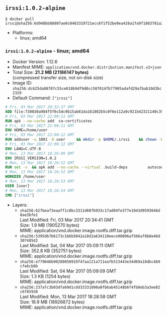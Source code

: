 ## `irssi:1.0.2-alpine`

```console
$ docker pull irssi@sha256:6d948bb88807ae0c0463319721ecc6f1f52be9ea428a1fa9f1883781a26d384d
```

-	Platforms:
	-	linux; amd64

### `irssi:1.0.2-alpine` - linux; amd64

-	Docker Version: 1.12.6
-	Manifest MIME: `application/vnd.docker.distribution.manifest.v2+json`
-	Total Size: **21.2 MB (21186147 bytes)**  
	(compressed transfer size, not on-disk size)
-	Image ID: `sha256:dc625da08707c55ce818b9df9d0cc507014fb77905adafd29a7bab10d3bc2329`
-	Default Command: `["irssi"]`

```dockerfile
# Fri, 03 Mar 2017 20:32:37 GMT
ADD file:730030a984f5f0c5dc9b15ab61da161082b5c0f6e112a9c921b42321140c3927 in / 
# Fri, 03 Mar 2017 22:00:11 GMT
RUN apk --no-cache add 	ca-certificates
# Fri, 03 Mar 2017 22:00:11 GMT
ENV HOME=/home/user
# Fri, 03 Mar 2017 22:00:12 GMT
RUN adduser -u 1001 -D user 	&& mkdir -p $HOME/.irssi 	&& chown -R user:user $HOME
# Fri, 03 Mar 2017 22:00:12 GMT
ENV LANG=C.UTF-8
# Mon, 13 Mar 2017 18:26:09 GMT
ENV IRSSI_VERSION=1.0.2
# Mon, 13 Mar 2017 18:26:52 GMT
RUN set -x 	&& apk add --no-cache --virtual .build-deps 		autoconf 		automake 		gcc 		glib-dev 		gnupg 		libc-dev 		libtool 		lynx 		make 		ncurses-dev 		openssl 		openssl-dev 		perl-dev 		pkgconf 	&& wget "https://github.com/irssi/irssi/releases/download/${IRSSI_VERSION}/irssi-${IRSSI_VERSION}.tar.xz" -O /tmp/irssi.tar.xz 	&& wget "https://github.com/irssi/irssi/releases/download/${IRSSI_VERSION}/irssi-${IRSSI_VERSION}.tar.xz.asc" -O /tmp/irssi.tar.xz.asc 	&& export GNUPGHOME="$(mktemp -d)" 	&& gpg --keyserver ha.pool.sks-keyservers.net --recv-keys 7EE65E3082A5FB06AC7C368D00CCB587DDBEF0E1 	&& gpg --batch --verify /tmp/irssi.tar.xz.asc /tmp/irssi.tar.xz 	&& rm -r "$GNUPGHOME" /tmp/irssi.tar.xz.asc 	&& mkdir -p /usr/src 	&& tar -xJf /tmp/irssi.tar.xz -C /usr/src 	&& rm /tmp/irssi.tar.xz 	&& cd /usr/src/irssi-$IRSSI_VERSION 	&& ./configure 		--enable-true-color 		--with-bot 		--with-proxy 		--with-socks 	&& make -j$(getconf _NPROCESSORS_ONLN) 	&& make install 	&& rm -rf /usr/src/irssi-$IRSSI_VERSION 	&& runDeps="$( 		scanelf --needed --nobanner --recursive /usr/local 			| awk '{ gsub(/,/, "\nso:", $2); print "so:" $2 }' 			| sort -u 			| xargs -r apk info --installed 			| sort -u 	)" 	&& apk add --no-cache --virtual .irssi-rundeps $runDeps perl-libwww 	&& apk del .build-deps
# Mon, 13 Mar 2017 18:26:52 GMT
WORKDIR /home/user
# Mon, 13 Mar 2017 18:26:53 GMT
USER [user]
# Mon, 13 Mar 2017 18:26:54 GMT
CMD ["irssi"]
```

-	Layers:
	-	`sha256:627beaf3eaaff1c0bc3311d60fb933c17ad04fe377e1043d9593646d8ae3bfe1`  
		Last Modified: Fri, 03 Mar 2017 20:34:41 GMT  
		Size: 1.9 MB (1905270 bytes)  
		MIME: application/vnd.docker.image.rootfs.diff.tar.gzip
	-	`sha256:5395db7b6173c1b6b5042a18d2a634110eece90896af566af8b8e46d307485d2`  
		Last Modified: Sat, 04 Mar 2017 05:09:11 GMT  
		Size: 352.8 KB (352751 bytes)  
		MIME: application/vnd.docker.image.rootfs.diff.tar.gzip
	-	`sha256:e779046b90289050919f47aa121a711eafb513443e34d69a18dbc4b9cfe6cb8b`  
		Last Modified: Sat, 04 Mar 2017 05:09:09 GMT  
		Size: 1.3 KB (1254 bytes)  
		MIME: application/vnd.docker.image.rootfs.diff.tar.gzip
	-	`sha256:237afc3b03dfa69d1cdd33331090a0fb6ab45148b6f4fb8eb3a3ee82c6f85938`  
		Last Modified: Mon, 13 Mar 2017 18:28:58 GMT  
		Size: 18.9 MB (18926872 bytes)  
		MIME: application/vnd.docker.image.rootfs.diff.tar.gzip
